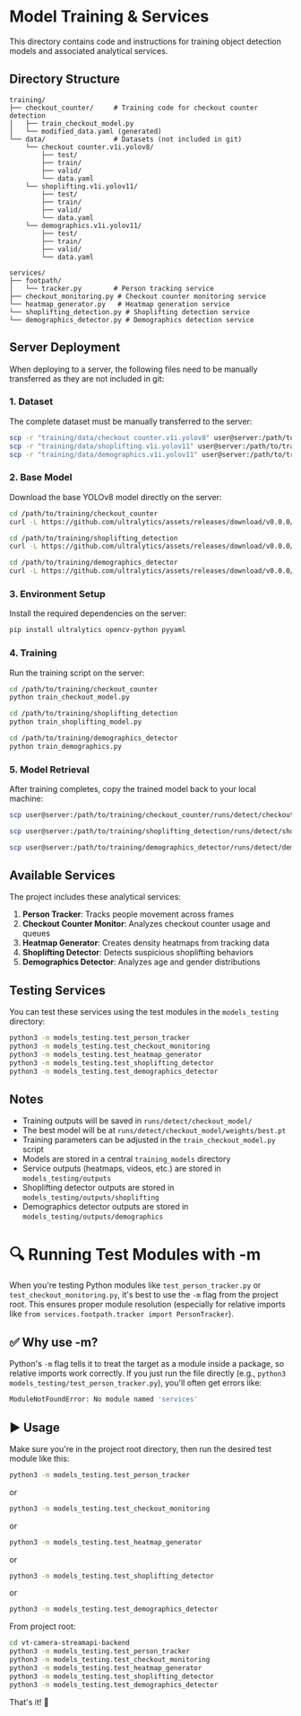 # Model Training & Services

This directory contains code and instructions for training object detection models and associated analytical services.

## Directory Structure

```
training/
├── checkout_counter/     # Training code for checkout counter detection
│   ├── train_checkout_model.py
│   └── modified_data.yaml (generated)
└── data/                 # Datasets (not included in git)
    └── checkout counter.v1i.yolov8/
        ├── test/
        ├── train/
        ├── valid/
        └── data.yaml
    └── shoplifting.v1i.yolov11/
        ├── test/
        ├── train/
        ├── valid/
        └── data.yaml
    └── demographics.v1i.yolov11/
        ├── test/
        ├── train/
        ├── valid/
        └── data.yaml

services/
├── footpath/
│   └── tracker.py        # Person tracking service
├── checkout_monitoring.py # Checkout counter monitoring service
└── heatmap_generator.py   # Heatmap generation service
└── shoplifting_detection.py # Shoplifting detection service
└── demographics_detector.py # Demographics detection service

```

## Server Deployment

When deploying to a server, the following files need to be manually transferred as they are not included in git:

### 1. Dataset
The complete dataset must be manually transferred to the server:
```bash
scp -r "training/data/checkout counter.v1i.yolov8" user@server:/path/to/training/data/
scp -r "training/data/shoplifting.v1i.yolov11" user@server:/path/to/training/data/
scp -r "training/data/demographics.v1i.yolov11" user@server:/path/to/training/data/
```

### 2. Base Model
Download the base YOLOv8 model directly on the server:
```bash
cd /path/to/training/checkout_counter
curl -L https://github.com/ultralytics/assets/releases/download/v0.0.0/yolov8s.pt -o yolov8s.pt

cd /path/to/training/shoplifting_detection
curl -L https://github.com/ultralytics/assets/releases/download/v0.0.0/yolov8s.pt -o yolov8s.pt

cd /path/to/training/demographics_detector
curl -L https://github.com/ultralytics/assets/releases/download/v0.0.0/yolov8s.pt -o yolov8s.pt
```

### 3. Environment Setup
Install the required dependencies on the server:
```bash
pip install ultralytics opencv-python pyyaml
```

### 4. Training
Run the training script on the server:
```bash
cd /path/to/training/checkout_counter
python train_checkout_model.py

cd /path/to/training/shoplifting_detection
python train_shoplifting_model.py

cd /path/to/training/demographics_detector
python train_demographics.py
```

### 5. Model Retrieval
After training completes, copy the trained model back to your local machine:
```bash
scp user@server:/path/to/training/checkout_counter/runs/detect/checkout_model/weights/best.pt ./local/path/

scp user@server:/path/to/training/shoplifting_detection/runs/detect/shoplifting_model/weights/best.pt ./local/path/

scp user@server:/path/to/training/demographics_detector/runs/detect/demographics_model/weights/best.pt ./local/path/
```

## Available Services

The project includes these analytical services:

1. **Person Tracker**: Tracks people movement across frames
2. **Checkout Counter Monitor**: Analyzes checkout counter usage and queues
3. **Heatmap Generator**: Creates density heatmaps from tracking data
4. **Shoplifting Detector**: Detects suspicious shoplifting behaviors
5. **Demographics Detector**: Analyzes age and gender distributions

## Testing Services

You can test these services using the test modules in the `models_testing` directory:

```bash
python3 -m models_testing.test_person_tracker
python3 -m models_testing.test_checkout_monitoring
python3 -m models_testing.test_heatmap_generator
python3 -m models_testing.test_shoplifting_detector
python3 -m models_testing.test_demographics_detector
```

## Notes
- Training outputs will be saved in `runs/detect/checkout_model/`
- The best model will be at `runs/detect/checkout_model/weights/best.pt`
- Training parameters can be adjusted in the `train_checkout_model.py` script
- Models are stored in a central `training_models` directory
- Service outputs (heatmaps, videos, etc.) are stored in `models_testing/outputs`
- Shoplifting detector outputs are stored in `models_testing/outputs/shoplifting`
- Demographics detector outputs are stored in `models_testing/outputs/demographics`

# 🔍 Running Test Modules with -m

When you're testing Python modules like `test_person_tracker.py` or `test_checkout_monitoring.py`, it's best to use the `-m` flag from the project root. This ensures proper module resolution (especially for relative imports like `from services.footpath.tracker import PersonTracker`).

## ✅ Why use -m?
Python's `-m` flag tells it to treat the target as a module inside a package, so relative imports work correctly. If you just run the file directly (e.g., `python3 models_testing/test_person_tracker.py`), you'll often get errors like:

```bash
ModuleNotFoundError: No module named 'services'
```

## ▶️ Usage

Make sure you're in the project root directory, then run the desired test module like this:

```bash
python3 -m models_testing.test_person_tracker
```
or
```bash
python3 -m models_testing.test_checkout_monitoring
```
or
```bash
python3 -m models_testing.test_heatmap_generator
```

or
```bash
python3 -m models_testing.test_shoplifting_detector
```

or
```bash
python3 -m models_testing.test_demographics_detector
```

From project root:
```bash
cd vt-camera-streamapi-backend
python3 -m models_testing.test_person_tracker
python3 -m models_testing.test_checkout_monitoring
python3 -m models_testing.test_heatmap_generator
python3 -m models_testing.test_shoplifting_detector
python3 -m models_testing.test_demographics_detector
```

That's it! 🚀

